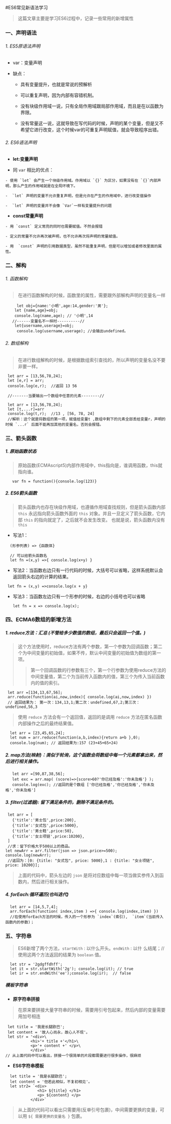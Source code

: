 #ES6常见新语法学习


> 这篇文章主要是学习ES6过程中，记录一些常用的新增属性


### 一、声明语法

###### 1. ES5原语法声明

   - var：变量声明
   
   - 缺点：
     - 具有变量提升，也就是常说的预解析
     
     - 可以重复声明，因为内部有容错机制。

     - 没有块级作用域一说，只有全局作用域跟局部作用域，而且是在以函数为界限。

     - 没有常量这一说，这就导致在写代码的时候，声明的某个变量，但是又不希望它进行改变，这个时候var的可重复声明赋值，就会导致程序出错。


###### 2. ES6语法声明

   - **let:变量声明**

   - 同 `var` 相比的优点：

    - 使用 `let` 会产生一个块级作用域。作用域以 `{}` 为区分，如果没有在 `{}`内部声明，那么产生的作用域就是在全局环境下。

    -  `let` 声明的变量不允许重复声明，但是允许在产生的作用域中，进行改变值操作

    -  `let` 声明的变量并不会像 `Var`一样有变量提升的问题

   -  **const常量声明**

    - 用 `const` 定义常亮的同时也需要赋值。不然会报错

    - 定义的常量不允许再次被声明，也不允许再次将声明的常量赋值。

    - 用  `const` 声明的引用数据类型，虽然不能重复声明，但是可以增加或者修改里面的属性。


### 二、解构

###### 1. 函数解构

> 在进行函数解构的时候，函数里的属性，需要跟外部解构声明的变量名一样

   
```ECMAscript6
     let obj={name:'小明',age:14,gender:'男'};
    let {name,age}=obj;
    console.log(name,age); // '小明',14
   //------变量名不一样时----------//
    let{username,userage}=obj;
     console.log(username,userage); //会输出undefined。
```


 ###### 2. 数组解构

> 在进行数组解构的时候，是根据数组索引查找的，所以声明的变量名没不要非要一样。


 ```ECMAscript
  let arr = [13,56,78,24];
  let [e,r] = arr;
  console.log(e,r);  //返回 13 56

  //-------当要输出一个数组中任意的元素--------//
  
  let arr = [13,56,78,24];
  let [t,...r]=arr
  console.log(t,r);  //13 , [56, 78, 24]
  //解析：这个就是将数组的第一项，赋值给变量t ,数组中剩下的元素全部丢给变量r，声明的时候 `...r` 后面不能再加其他的变量名，否则会报错。
 ```


### 三、箭头函数

##### 1. 原始函数状态

> 原始函数(ECMAscript5)内部作用域中，this指向是，谁调用函数，this就指向谁。


  ```ECMAscript
     var fn = function(){console.log(123)}
  ```


##### 2. ES6箭头函数

> 箭头函数内也存在块级作用域，也遵循作用域查找规则，但是箭头函数内部 `this` 永远指向箭头函数外面的 `this` 对象。并且一旦定义了箭头函数，它内部 `this` 的指向就定了，之后就不会发生改变。
> 也就是说，箭头函数内没有 `this`

- 写法1：

```ECMAscript
  (形参列表) => {函数体}

  // 可以给箭头函数名
  let fn =(x,y) =>{ console.log(x+y) }
```

- 写法2：当函数右边只有一行代码的时候，大括号可以省略，这样系统默认会返回箭头右边的计算的结果。


 ```ECMAscript
  let fn = (x,y) =>console.log(x + y}
 ```

- 写法3：当函数左边只有一个形参的时候，右边的小括号也可以省略


  ```ECMAscript
  let fn = x => console.log(x);
  ```


### 四、ECMA6数组的新增方法

##### 1. reduce方法：汇总 (不管给多少数值的数组，最后只会返回一个值。)

> 这个方法使用时，reduce方法有两个参数，第一个参数为回调函数；第二个为中间变量的初始值，如果不传，默认中间变量的初始值为数组的第一项。
>> 第一个回调函数的行参数有三个，第一个行参数为使用reduce方法的中间变量值，第二个为当前传入函数内的值，第三个为传入当前函数内的值的索引。


 ```ECMAscript
  let arr =[134,13,67,56];
  arr.reduce(function(ai,now,index){ console.log(ai,now,index) })
  // 返回结果为： 第一次：134,13,1;第二次：undefined,67,2;第三次：undefined,56,3 
 ```

> 使用 `reduce` 方法会有一个返回值，返回的是调用 `reduce` 方法在匿名函数内部操作之后的最终结果值。
 

  ```ECMAscript
    let arr = [23,45,65,24];
    let num = arr.reduce(function(a,b,index){return a+b },0);
    console.log(num); // 返回结果为:157 (23+45+65+24)
  ```


##### 2. map方法(映射)：类似于轮询，这个函数会将数组中每一个元素都拿出来，然后进行相关操作。

```ECMAscript
   let arr =[90,87,38,56];
   let exc = arr.map( (score)=>{score>60?'你已经及格':'你未及格'} );
   console.log(exc); //返回的是个数组 ['你已经及格','你已经及格','你未及格','你未及格']
```


##### 3. filter(过滤器): 留下满足条件的，删除不满足条件的。

 ```ECMAscript
  let arr = [
    {'title':'男士包',price:200},
    {'title':'女式包',price:5000},
    {'title':'男士鞋',price:50},
    {'title':'女士项链',price:10200},
  ]
  //求：留下价格大于500以上的商品。
 let newArr = arr.filter(json => json.price>=500);
 console.log(newArr);  
  //返回为：[0: {title: "女式包", price: 5000},1 : {title: "女士项链", price: 10200}];
 ```


> 上面的代码中，箭头左边的 `json` 是将对应数组中每一项当做实参传入到函数内，然后进行相关操作。


##### 4. forEach:循环遍历(也叫迭代)

```ECMAscript
  let arr = [14,5,7,4];
  arr.forEach(function( index,item ) =>{ console.log(index,item) })
  //在使用forEach方法的时候，传入的一个形参为 `index`(索引),  `item`(当前传入函数内的参数)； 
```


### 五、字符串

> ES6新增了两个方法，`startWith` : 以什么开头。`endWith` : 以什
么结尾；//使用这两个方法返回的结果为 `boolean` 值。

```ECMAscript
  let str = '2gdgffdhff';
  let it = str.startWith('2g'); console.log(it); // true
  let ir = str.endWith('ee');console.log(ir);  // false
```


##### 模板字符串

- **原字符串拼接**


> 在原来要拼接大量字符串的时候，需要用引号包起来，然后内部的变量需要用加号相连

 ```ECMAscript
  let title = '我是长腿欧巴';
  let content = '故人心尚永，故心人不现'。
  let str = '<div>\
            <hi>'+ title +'</h1>\
            <p>'+ content +' </p>\
            </div>'
// 从上面代码中可以看出，拼接一个很简单的片段都需要进行很多操作，很麻烦
 ```


- **ES6字符串模板**

 ```ECMAscript
   let title = '我是长腿欧巴';
   let content = '但若此相似，不复初相见'。
   let str2= `<div>
               <h1> ${title} </h1>
               <p> ${content} </p> 
            </div>`
 ```


 > 从上面的代码可以看出只需要用(反单引号包裹)，中间需要更换的变量，可以用  `${ 需要更换的变量名 }` 包裹。